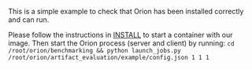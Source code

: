 This is a simple example to check that Orion has been installed correctly and can run.

Please follow the instructions in [INSTALL](INSTALL.md) to start a container with our image.
Then start the Orion process (server and client) by running:
`cd /root/orion/benchmarking && python launch_jobs.py /root/orion/artifact_evaluation/example/config.json 1 1 1`